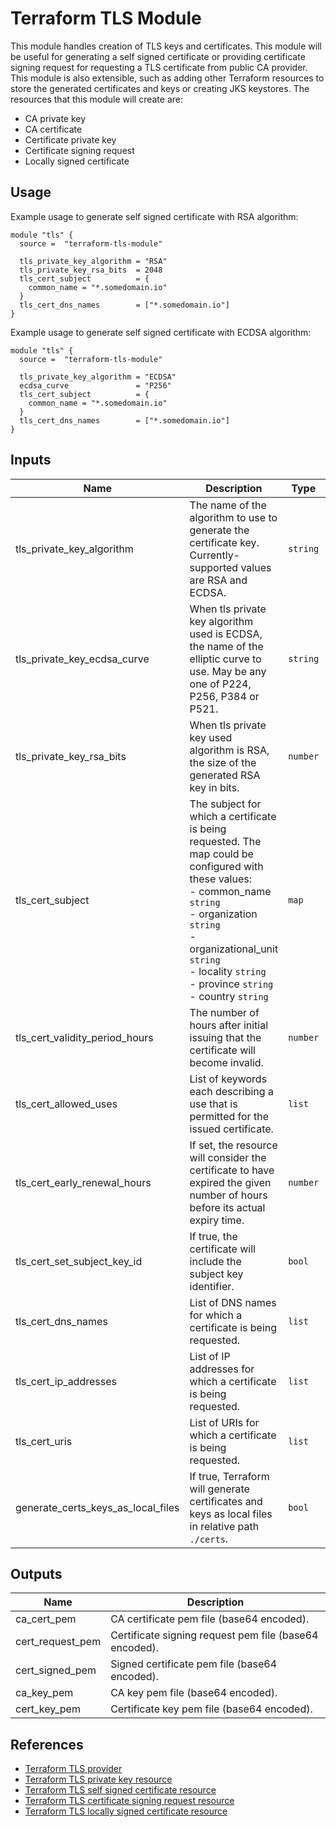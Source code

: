 # Terraform TLS Module

This module handles creation of TLS keys and certificates. This module will be useful for generating a self signed certificate or providing certificate signing request for requesting a TLS certificate from public CA provider. This module is also extensible, such as adding other Terraform resources to store the generated certificates and keys or creating JKS keystores.
The resources that this module will create are:
- CA private key
- CA certificate
- Certificate private key
- Certificate signing request
- Locally signed certificate

## Usage
Example usage to generate self signed certificate with RSA algorithm:
```hcl
module "tls" {
  source =  "terraform-tls-module"

  tls_private_key_algorithm = "RSA"
  tls_private_key_rsa_bits  = 2048
  tls_cert_subject          = {
    common_name = "*.somedomain.io"
  }
  tls_cert_dns_names        = ["*.somedomain.io"]
}
```

Example usage to generate self signed certificate with ECDSA algorithm:
```hcl
module "tls" {
  source =  "terraform-tls-module"

  tls_private_key_algorithm = "ECDSA"
  ecdsa_curve               = "P256"
  tls_cert_subject          = {
    common_name = "*.somedomain.io"
  }
  tls_cert_dns_names        = ["*.somedomain.io"]
}
```

## Inputs

| Name | Description | Type | Default | Required |
|------|-------------|------|---------|:--------:|
| tls_private_key_algorithm | The name of the algorithm to use to generate the certificate key. Currently-supported values are RSA and ECDSA. | `string` | `ECDSA` | no |
| tls_private_key_ecdsa_curve | When tls private key algorithm used is ECDSA, the name of the elliptic curve to use. May be any one of P224, P256, P384 or P521. | `string` | `P256` | no |
| tls_private_key_rsa_bits | When tls private key used algorithm is RSA, the size of the generated RSA key in bits. | `number` | `2048` | no |
| tls_cert_subject | The subject for which a certificate is being requested. The map could be configured with these values: <br /> - common_name `string` <br /> - organization `string` <br /> - organizational_unit `string` <br /> - locality `string` <br /> - province `string` <br /> - country `string`  | `map` | - | yes |
| tls_cert_validity_period_hours | The number of hours after initial issuing that the certificate will become invalid. | `number` | `8766` | no |
| tls_cert_allowed_uses | List of keywords each describing a use that is permitted for the issued certificate. | `list` | `["cert_signing", "server_auth", "client_auth"]` | no |
| tls_cert_early_renewal_hours | If set, the resource will consider the certificate to have expired the given number of hours before its actual expiry time. | `number` | `730` | no |
| tls_cert_set_subject_key_id | If true, the certificate will include the subject key identifier. | `bool` | `false` | no |
| tls_cert_dns_names | List of DNS names for which a certificate is being requested. | `list` | `[]` | no |
| tls_cert_ip_addresses | List of IP addresses for which a certificate is being requested. | `list` | `[]` | no |
| tls_cert_uris | List of URIs for which a certificate is being requested. | `list` | `[]` | no |
| generate_certs_keys_as_local_files | If true, Terraform will generate certificates and keys as local files in relative path `./certs`. | `bool` | `false` | no |

## Outputs

| Name | Description |
|------|-------------|
| ca_cert_pem | CA certificate pem file (base64 encoded). |
| cert_request_pem | Certificate signing request pem file (base64 encoded). |
| cert_signed_pem | Signed certificate pem file (base64 encoded). |
| ca_key_pem | CA key pem file (base64 encoded). |
| cert_key_pem | Certificate key pem file (base64 encoded). |

## References
- [Terraform TLS provider](https://registry.terraform.io/providers/hashicorp/tls/latest/docs)
- [Terraform TLS private key resource](https://registry.terraform.io/providers/hashicorp/tls/latest/docs/resources/private_key)
- [Terraform TLS self signed certificate resource](https://registry.terraform.io/providers/hashicorp/tls/latest/docs/resources/self_signed_cert)
- [Terraform TLS certificate signing request resource](https://registry.terraform.io/providers/hashicorp/tls/latest/docs/resources/cert_request)
- [Terraform TLS locally signed certificate resource](https://registry.terraform.io/providers/hashicorp/tls/latest/docs/resources/locally_signed_cert)
